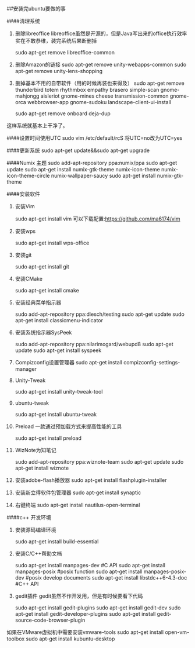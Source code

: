 ##安装完ubuntu要做的事

####清理系统

1. 删除libreoffice
	libreoffice虽然是开源的，但是Java写出来的office执行效率实在不敢恭维，装完系统后果断删掉

	sudo apt-get remove libreoffice-common


2. 删除Amazon的链接
	sudo apt-get remove unity-webapps-common
    sudo apt-get remove unity-lens-shopping


3. 删掉基本不用的自带软件（用的时候再装也来得及）
	sudo apt-get remove thunderbird totem rhythmbox empathy brasero simple-scan gnome-mahjongg aisleriot gnome-mines cheese transmission-common gnome-orca webbrowser-app gnome-sudoku  landscape-client-ui-install

	sudo apt-get remove onboard deja-dup

这样系统就基本上干净了。


####设置时间使用UTC
	sudo vim /etc/default/rcS
	将UTC=no改为UTC=yes

####更新系统
	sudo apt-get update&&sudo apt-get upgrade

####Numix 主题
    sudo add-apt-repository ppa:numix/ppa
    sudo apt-get update
    sudo apt-get install numix-gtk-theme numix-icon-theme numix-icon-theme-circle numix-wallpaper-saucy
    sudo apt-get install numix-gtk-theme

####安装软件
1. 安装Vim

	sudo apt-get install vim
	可以下载配置:https://github.com/ma6174/vim

2. 安装wps

	sudo apt-get install wps-office

3. 安装git

	sudo apt-get install git

4. 安装CMake

    sudo apt-get install cmake

5. 安装经典菜单指示器

	sudo add-apt-repository ppa:diesch/testing
	sudo apt-get update
	sudo apt-get install classicmenu-indicator

6. 安装系统指示器SysPeek

	sudo add-apt-repository ppa:nilarimogard/webupd8
	sudo apt-get update
	sudo apt-get install syspeek

7. Compizconfig设置管理器
	sudo apt-get install compizconfig-settings-manager

8. Unity-Tweak

	sudo apt-get install unity-tweak-tool

9. ubuntu-tweak

	sudo apt-get install ubuntu-tweak

10. Preload 一款通过预加载方式来提高性能的工具

	sudo apt-get install preload

11. WizNote为知笔记

	sudo add-apt-repository ppa:wiznote-team
	sudo apt-get update
	sudo apt-get install wiznote

12. 安装adobe-flash播放器
    sudo apt-get install flashplugin-installer

13. 安装新立得软件包管理器
    sudo apt-get install synaptic

14. 右键终端
    sudo apt-get install nautilus-open-terminal
    
####c++ 开发环境
1. 安装源码编译环境
	
	sudo apt-get install build-essential
    
2. 安装C/C++帮助文档
	
	sudo apt-get install manpages-dev                         #C API
    sudo apt-get install manpages-posix                       #posix function
    sudo apt-get install manpages-posix-dev                   #posix develop documents
    sudo apt-get install libstdc++6-4.3-doc                   #C++ API

3. gedit插件 gedit虽然不作开发用，但是有时候要看下代码

    sudo apt-get install gedit-plugins
    sudo apt-get install gedit-dev
    sudo apt-get install gedit-developer-plugins
    sudo apt-get install gedit-source-code-browser-plugin



如果在VMware虚拟机中需要安装vmware-tools
sudo apt-get install open-vm-toolbox
sudo apt-get install kubuntu-desktop




